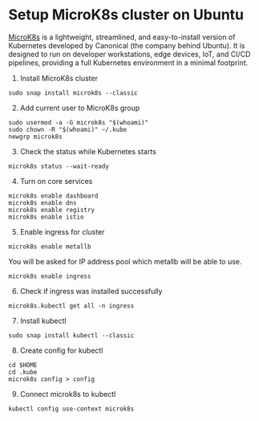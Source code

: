 # Setup MicroK8s cluster on Ubuntu

[MicroK8s](https://microk8s.io) is a lightweight, streamlined, and easy-to-install version of Kubernetes
developed by Canonical (the company behind Ubuntu).
It is designed to run on developer workstations, edge devices, IoT, and CI/CD pipelines,
providing a full Kubernetes environment in a minimal footprint.

1. Install MicroK8s cluster

```shell
sudo snap install microk8s --classic
```

2. Add current user to MicroK8s group

```shell
sudo usermod -a -G microk8s "$(whoami)"
sudo chown -R "$(whoami)" ~/.kube
newgrp microk8s
```

3. Check the status while Kubernetes starts

```shell
microk8s status --wait-ready
```

4. Turn on core services

```shell
microk8s enable dashboard
microk8s enable dns
microk8s enable registry
microk8s enable istio
```

5. Enable ingress for cluster

```shell
microk8s enable metallb
```

You will be asked for IP address pool which metallb will be able to use.

```shell
microk8s enable ingress
```

6. Check if ingress was installed successfully

```shell
microk8s.kubectl get all -n ingress
```

7. Install kubectl

```shell
sudo snap install kubectl --classic
```

8. Create config for kubectl

```shell
cd $HOME
cd .kube
microk8s config > config
```

9. Connect microk8s to kubectl

```shell
kubectl config use-context microk8s
```
